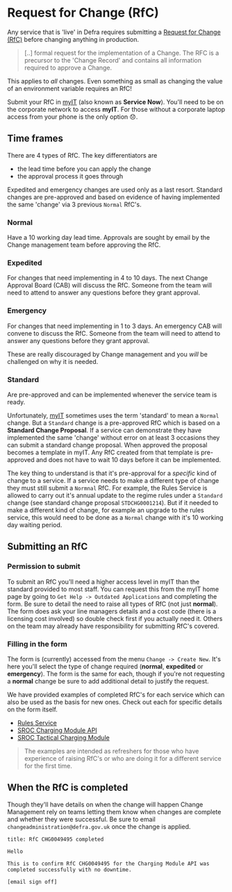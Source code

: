 # Request for Change (RfC)

Any service that is 'live' in Defra requires submitting a [Request for Change (RfC)](https://wiki.en.it-processmaps.com/index.php/Checklist_Request_for_Change_RFC) before changing anything in production.

> [..] formal request for the implementation of a Change. The RFC is a precursor to the 'Change Record' and contains all information required to approve a Change.

This applies to _all_ changes. Even something as small as changing the value of an environment variable requires an RfC!

Submit your RfC in [myIT](https://defra.service-now.com) (also known as **Service Now**). You'll need to be on the corporate network to access **myIT**. For those without a corporate laptop access from your phone is the only option 😞.

## Time frames

There are 4 types of RfC. The key differentiators are

- the lead time before you can apply the change
- the approval process it goes through

Expedited and emergency changes are used only as a last resort. Standard changes are pre-approved and based on evidence of having implemented the same 'change' via 3 previous `Normal` RfC's.

### Normal

Have a 10 working day lead time. Approvals are sought by email by the Change management team before approving the RfC.

### Expedited

For changes that need implementing in 4 to 10 days. The next Change Approval Board (CAB) will discuss the RfC. Someone from the team will need to attend to answer any questions before they grant approval.

### Emergency

For changes that need implementing in 1 to 3 days. An emergency CAB will convene to discuss the RfC. Someone from the team will need to attend to answer any questions before they grant approval.

These are really discouraged by Change management and you _will_ be challenged on why it is needed.

### Standard

Are pre-approved and can be implemented whenever the service team is ready.

Unfortunately, [myIT](https://defra.service-now.com) sometimes uses the term 'standard' to mean a `Normal` change. But a `Standard` change is a pre-approved RfC which is based on a **Standard Change Proposal**. If a service can demonstrate they have implemented the same 'change' without error on at least 3 occasions they can submit a standard change proposal. When approved the proposal becomes a template in myIT. Any RfC created from that template is pre-approved and does not have to wait 10 days before it can be implemented.

The key thing to understand is that it's pre-approval for a _specific_ kind of change to a service. If a service needs to make a different type of change they must still submit a `Normnal` RfC. For example, the Rules Service is allowed to carry out it's annual update to the regime rules under a `Standard` change (see standard change proposal `STDCHG0001214`). But if it needed to make a different kind of change, for example an upgrade to the rules service, this would need to be done as a `Normal` change with it's 10 working day waiting period.

## Submitting an RfC

### Permission to submit

To submit an RfC you'll need a higher access level in myIT than the standard provided to most staff. You can request this from the myIT home page by going to `Get Help -> Outdated Applications` and completing the form. Be sure to detail the need to raise all types of RfC (not just **normal**). The form does ask your line managers details and a cost code (there is a licensing cost involved) so double check first if you actually need it. Others on the team may already have responsibility for submitting RfC's covered.

### Filling in the form

The form is (currently) accessed from the menu `Change -> Create New`. It's here you'll select the type of change required (**normal**, **expedited** or **emergency**). The form is the same for each, though if you're not requesting a **normal** change be sure to add additional detail to justify the request.

We have provided examples of completed RfC's for each service which can also be used as the basis for new ones. Check out each for specific details on the form itself.

- [Rules Service](/rfc/rs.md)
- [SROC Charging Module API](/rfc/cha.md)
- [SROC Tactical Charging Module](/rfc/tcm.md)

> The examples are intended as refreshers for those who have experience of raising RfC's or who are doing it for a different service for the first time.

## When the RfC is completed

Though they'll have details on when the change will happen Change Management rely on teams letting them know when changes are complete and whether they were successful. Be sure to email `changeadministration@defra.gov.uk` once the change is applied.

```text
title: RfC CHG0049495 completed

Hello

This is to confirm RfC CHG0049495 for the Charging Module API was completed successfully with no downtime.

[email sign off]
```
